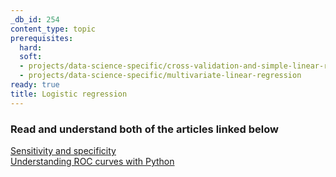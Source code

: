 ```yaml
---
_db_id: 254
content_type: topic
prerequisites:
  hard:
  soft:
  - projects/data-science-specific/cross-validation-and-simple-linear-regression
  - projects/data-science-specific/multivariate-linear-regression
ready: true
title: Logistic regression
---
```


### Read and understand both of the articles linked below

[Sensitivity and specificity](https://en.wikipedia.org/wiki/Sensitivity_and_specificity)  
[Understanding ROC curves with Python](https://stackabuse.com/understanding-roc-curves-with-python/)